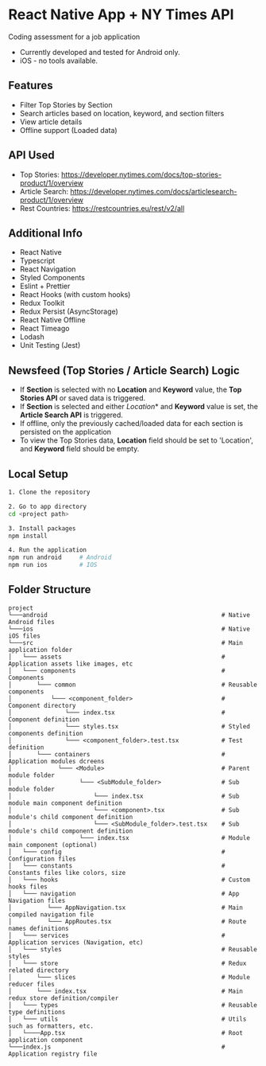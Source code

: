 # React Native App + NY Times API
Coding assessment for a job application
  - Currently developed and tested for Android only.
  - iOS - no tools available.

## Features
  - Filter Top Stories by Section
  - Search articles based on location, keyword, and section filters
  - View article details
  - Offline support (Loaded data)

## API Used
  - Top Stories: https://developer.nytimes.com/docs/top-stories-product/1/overview
  - Article Search: https://developer.nytimes.com/docs/articlesearch-product/1/overview
  - Rest Countries: https://restcountries.eu/rest/v2/all
  
## Additional Info
  - React Native
  - Typescript
  - React Navigation
  - Styled Components
  - Eslint + Prettier
  - React Hooks (with custom hooks)
  - Redux Toolkit
  - Redux Persist (AsyncStorage)
  - React Native Offline
  - React Timeago 
  - Lodash
  - Unit Testing (Jest)
  
## Newsfeed (Top Stories / Article Search) Logic
  - If **Section** is selected with no **Location** and **Keyword** value, the **Top Stories API** or saved data is triggered.
  - If **Section** is selected and either *Location** and **Keyword** value is set, the **Article Search API** is triggered.
  - If offline, only the previously cached/loaded data for each section is persisted on the application
  - To view the Top Stories data, **Location** field should be set to 'Location', and **Keyword** field should be empty.
  
## Local Setup
```bash
1. Clone the repository

2. Go to app directory
cd <project path>

3. Install packages
npm install

4. Run the application
npm run android     # Android
npm run ios         # IOS
```

## Folder Structure
```
project
└───android                                                 # Native Android files
└───ios                                                     # Native iOS files
└───src                                                     # Main application folder
│   └─── assets                                             # Application assets like images, etc
│   └─── components                                         # Components
│       └─── common                                         # Reusable components
│           └─── <component_folder>                         # Component directory
│               └─── index.tsx                              # Component definition
│               └─── styles.tsx                             # Styled components definition
│               └─── <component_folder>.test.tsx            # Test definition
│       └─── containers                                     # Application modules dcreens
│             └─── <Module>                                 # Parent module folder
│                   └─── <SubModule_folder>                 # Sub module folder
│                       └─── index.tsx                      # Sub module main component definition
│                       └─── <component>.tsx                # Sub module's child component definition
│                       └─── <SubModule_folder>.test.tsx    # Sub module's child component definition
│                   └─── index.tsx                          # Module main component (optional)
│   └─── config                                             # Configuration files
│   └─── constants                                          # Constants files like colors, size
│   └─── hooks                                              # Custom hooks files
│   └─── navigation                                         # App Navigation files
│          └─── AppNavigation.tsx                           # Main compiled navigation file
│          └─── AppRoutes.tsx                               # Route names definitions
│   └─── services                                           # Application services (Navigation, etc)
│   └─── styles                                             # Reusable styles
│   └─── store                                              # Redux related directory
│       └─── slices                                         # Module reducer files
│       └─── index.tsx                                      # Main redux store definition/compiler
│   └─── types                                              # Reusable type definitions
│   └─── utils                                              # Utils such as formatters, etc.
│   └────App.tsx                                            # Root application component
└───index.js                                                # Application registry file
```
